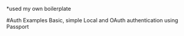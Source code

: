 *used my own boilerplate

#Auth Examples
Basic, simple Local and OAuth authentication using Passport

